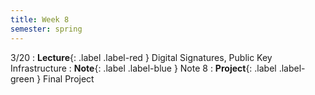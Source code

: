 ```yaml
---
title: Week 8
semester: spring
---
```


3/20
: **Lecture**{: .label .label-red } Digital Signatures, Public Key Infrastructure
: **Note**{: .label .label-blue } Note 8
: **Project**{: .label .label-green } Final Project